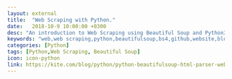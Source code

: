 ```yaml
---
layout: external
title:  "Web Scraping with Python."
date:   2018-10-9 10:00:00 +0300
desc: "An introduction to Web Scraping using Beautiful Soup and Python3"
keywords: "web,web scraping,python,beautifulsoup,bs4,github,website,blog,easy"
categories: [Python]
tags: [Python,Web Scraping, Beautiful Soup]
icon: icon-python
link: https://kite.com/blog/python/python-beautifulsoup-html-parser-web-scraping
---
```

